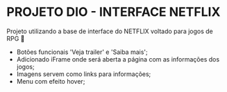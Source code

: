 # PROJETO DIO - INTERFACE NETFLIX

Projeto utilizando a base de interface do NETFLIX voltado para jogos de RPG :game_die:

- Botões funcionais 'Veja trailer' e 'Saiba mais';
- Adicionado iFrame onde será aberta a página com as informações dos jogos;
- Imagens servem como links para informações;
- Menu com efeito hover;